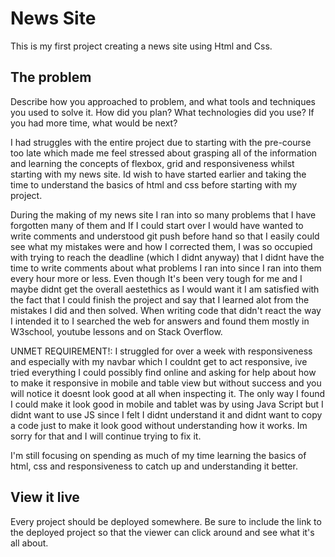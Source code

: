# News Site

This is my first project creating a news site using Html and Css.

## The problem

Describe how you approached to problem, and what tools and techniques you used to solve it. How did you plan? What technologies did you use? If you had more time, what would be next?

I had struggles with the entire project due to starting with the pre-course too late which made me feel stressed about grasping all of the information and learning the concepts of flexbox, grid and responsiveness whilst starting with my news site. Id wish to have started earlier and taking the time to understand the basics of html and css before starting with my project. 

During the making of my news site I ran into so many problems that I have forgotten many of them and If I could start over I would have wanted to write comments and understood git push before hand so that I easily could see what my mistakes were and how I corrected them, I was so occupied with trying to reach the deadline (which I didnt anyway) that I didnt have the time to write comments about what problems I ran into since I ran into them every hour more or less. Even though It's been very tough for me and I maybe didnt get the overall aestethics as I would want it I am satisfied with the fact that I could finish the project and say that I learned alot from the mistakes I did and then solved. When writing code that didn't react the way I intended it to I searched the web for answers and found them mostly in W3school, youtube lessons and on Stack Overflow. 

UNMET REQUIREMENT!:
I struggled for over a week with responsiveness and especially with my navbar which I couldnt get to act responsive, ive tried everything I could possibly find online and asking for help about how to make it responsive in mobile and table view but without success and you will notice it doesnt look good at all when inspecting it. The only way I found I could make it look good in mobile and tablet was by using Java Script but I didnt want to use JS since I felt I didnt understand it and didnt want to copy a code just to make it look good without understanding how it works. Im sorry for that and I will continue trying to fix it.

I'm still focusing on spending as much of my time learning the basics of html, css and responsiveness to catch up and understanding it better.

## View it live
Every project should be deployed somewhere. Be sure to include the link to the deployed project so that the viewer can click around and see what it's all about.

